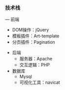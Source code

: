 ### 技术栈
— 前端
  + DOM操作：jQuery
  + 模板插件：Art-template
  + 分页插件：Pagination
- 后端
  + 服务器：Apache
  + 交互逻辑：PHP
- 数据库
  + Mysql
  + 可视化工具：navicat

